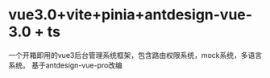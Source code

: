 # vue3.0+vite+pinia+antdesign-vue-3.0 + ts
一个开箱即用的vue3后台管理系统框架，包含路由权限系统，mock系统，多语言系统。
基于antdesign-vue-pro改编
